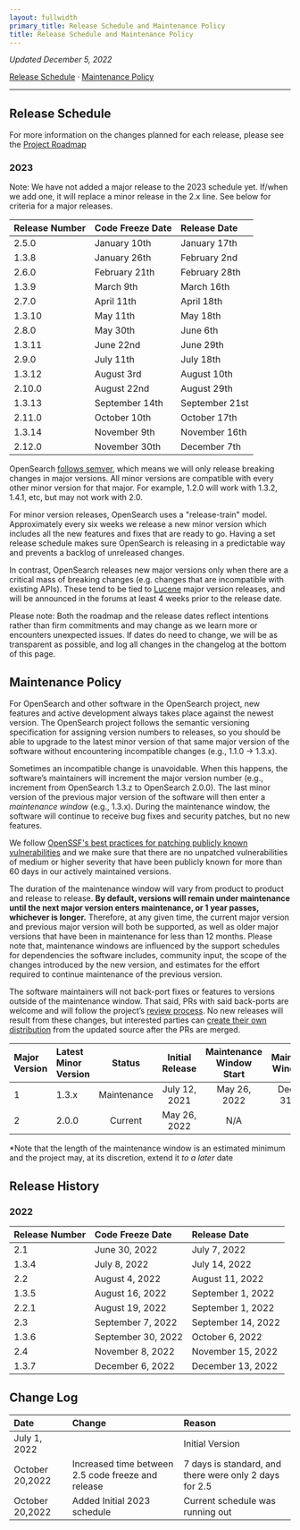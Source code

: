 ```yaml
---
layout: fullwidth
primary_title: Release Schedule and Maintenance Policy
title: Release Schedule and Maintenance Policy
---
```



_Updated December 5, 2022_

[Release Schedule](#release-schedule) &middot; [Maintenance Policy](#maintenance-policy)

---

 
## Release Schedule ##

For more information on the changes planned for each release, please see the [Project Roadmap](https://github.com/orgs/opensearch-project/projects/1)

### 2023 ###

Note:  We have not added a major release to the 2023 schedule yet.  If/when we add one, it will replace a minor release in the 2.x line.  See below for criteria for a major releases.

<div class="table-styler"></div>

| Release Number| Code Freeze Date  | Release Date          |
|:--------------|:------------------|:-------------------   |
| 2.5.0         | January 10th      | January 17th          |
| 1.3.8         | January 26th      | February 2nd          |
| 2.6.0         | February 21th     | February 28th         |
| 1.3.9         | March 9th         | March 16th            |
| 2.7.0         | April 11th        | April 18th            |
| 1.3.10        | May 11th          | May 18th              |
| 2.8.0         | May 30th          | June 6th              |
| 1.3.11        | June 22nd         | June 29th             |
| 2.9.0         | July 11th         | July 18th             |
| 1.3.12        | August 3rd        | August 10th           |
| 2.10.0        | August 22nd       | August 29th           |
| 1.3.13        | September 14th    | September 21st        |
| 2.11.0        | October 10th      | October 17th          |
| 1.3.14        | November 9th      | November 16th         |
| 2.12.0        | November 30th     | December 7th          |

OpenSearch [follows semver](https://opensearch.org/blog/technical-post/2021/08/what-is-semver/), which means we will only release breaking changes in major versions.  All minor versions are compatible with every other minor version for that major.  For example, 1.2.0 will work with 1.3.2, 1.4.1, etc, but may not work with 2.0.
 
For minor version releases, OpenSearch uses a "release-train" model.  Approximately every six weeks we release a new minor version which includes all the new features and fixes that are ready to go.  Having a set release schedule makes sure OpenSearch is releasing in a predictable way and prevents a backlog of unreleased changes. 

In contrast, OpenSearch releases new major versions only when there are a critical mass of breaking changes (e.g. changes that are incompatible with existing APIs).  These tend to be tied to [Lucene](https://lucene.apache.org/) major version releases, and will be announced in the forums at least 4 weeks prior to the release date.

Please note: Both the roadmap and the release dates reflect intentions rather than firm commitments and may change as we learn more or encounters unexpected issues. If dates do need to change, we will be as transparent as possible, and log all changes in the changelog at the bottom of this page.
 

## Maintenance Policy ##

For OpenSearch and other software in the OpenSearch project, new features and active development always takes place against the newest version. The OpenSearch project follows the semantic versioning specification for assigning version numbers to releases, so you should be able to upgrade to the latest minor version of that same major version of the software without encountering incompatible changes (e.g., 1.1.0 → 1.3.x).

Sometimes an incompatible change is unavoidable. When this happens, the software’s maintainers will increment the major version number (e.g., increment from OpenSearch 1.3.z to OpenSearch 2.0.0). The last minor version of the previous major version of the software will then enter a *maintenance window* (e.g., 1.3.x). During the maintenance window, the software will continue to receive bug fixes and security patches, but no new features.

We follow [OpenSSF's best practices for patching publicly known vulnerabilities](https://bestpractices.coreinfrastructure.org/en/criteria/0?details=true&rationale=true#0.vulnerabilities_fixed_60_days) and we make sure that there are no unpatched vulnerabilities of medium or higher severity that have been publicly known for more than 60 days in our actively maintained versions.

The duration of the maintenance window will vary from product to product and release to release. **By default, versions will remain under maintenance until the next major version enters maintenance, or 1 year passes, whichever is longer.** Therefore, at any given time, the current major version and previous major version will both be supported, as well as older major versions that have been in maintenance for less than 12 months. Please note that, maintenance windows are influenced by the support schedules for dependencies the software includes, community input, the scope of the changes introduced by the new version, and estimates for the effort required to continue maintenance of the previous version. 

The software maintainers will not back-port fixes or features to versions outside of the maintenance window. That said, PRs with said back-ports are welcome and will follow the project’s [review process](https://github.com/opensearch-project/OpenSearch/blob/main/CONTRIBUTING.md#review-process). No new releases will result from these changes, but interested parties can [create their own distribution](https://github.com/opensearch-project/opensearch-build#building-and-testing-an-opensearch-distribution) from the updated source after the PRs are merged.

<div class="table-styler"></div>

| Major Version | Latest Minor Version |   Status    | Initial Release | Maintenance Window Start | Maintenance Window End |
|:--------------|:---------------------|:-----------:|:---------------:|:------------------------:|:----------------------:|
| 1             | 1.3.x                | Maintenance |  July 12, 2021  |       May 26, 2022       |   December 31, 2023    |
| 2             | 2.0.0                |   Current   |  May 26, 2022   |           N/A            |          N/A           |

*Note that the length of the maintenance window is an estimated minimum and the project may, at its discretion, extend it _to a later_ date 

## Release History ##

### 2022 ###

<div class="table-styler"></div>

| Release Number | Code Freeze Date   | Release Date       |
|:---------------|:-------------------|:-------------------|
| 2.1            | June 30, 2022      | July 7, 2022       |
| 1.3.4          | July 8, 2022       | July 14, 2022      |
| 2.2            | August 4, 2022     | August 11, 2022    |
| 1.3.5          | August 16, 2022    | September 1, 2022  |
| 2.2.1          | August 19, 2022    | September 1, 2022  |
| 2.3            | September 7, 2022  | September 14, 2022 |
| 1.3.6          | September 30, 2022 | October 6, 2022    |
| 2.4            | November 8, 2022   | November 15, 2022  |
| 1.3.7          | December 6, 2022   | December 13, 2022  |

## Change Log ##

<div class="table-styler"></div>

| Date         | Change | Reason          |
|:-------------|:-------|:----------------|
| July 1, 2022 |        | Initial Version |
|October 20,2022 |   Increased time between 2.5 code freeze and release | 7 days is standard, and there were only 2 days for 2.5 | 
|October 20,2022 | Added Initial 2023 schedule|Current schedule was running out|

<br>

